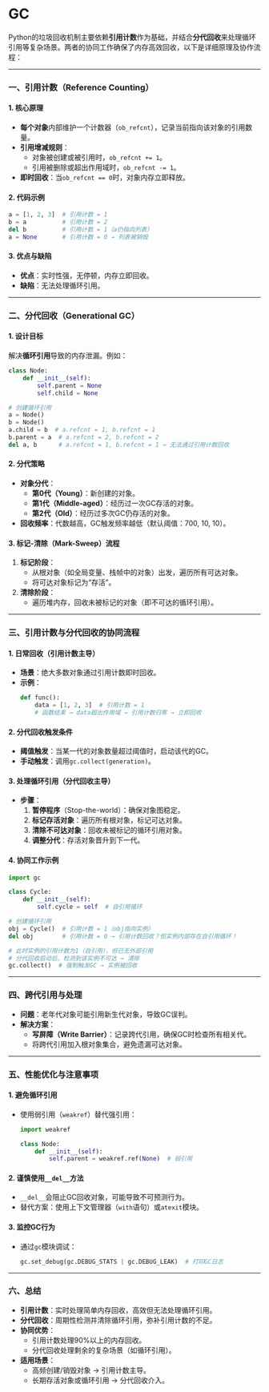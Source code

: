 # GC
Python的垃圾回收机制主要依赖**引用计数**作为基础，并结合**分代回收**来处理循环引用等复杂场景。两者的协同工作确保了内存高效回收，以下是详细原理及协作流程：

---

### **一、引用计数（Reference Counting）**
#### **1. 核心原理**
- **每个对象**内部维护一个计数器（`ob_refcnt`），记录当前指向该对象的引用数量。
- **引用增减规则**：
  - 对象被创建或被引用时，`ob_refcnt += 1`。
  - 引用被删除或超出作用域时，`ob_refcnt -= 1`。
- **即时回收**：当`ob_refcnt == 0`时，对象内存立即释放。

#### **2. 代码示例**
```python
a = [1, 2, 3]  # 引用计数 = 1
b = a          # 引用计数 = 2
del b          # 引用计数 = 1（a仍指向列表）
a = None       # 引用计数 = 0 → 列表被销毁
```

#### **3. 优点与缺陷**
- **优点**：实时性强，无停顿，内存立即回收。
- **缺陷**：无法处理循环引用。

---

### **二、分代回收（Generational GC）**
#### **1. 设计目标**
解决**循环引用**导致的内存泄漏。例如：
```python
class Node:
    def __init__(self):
        self.parent = None
        self.child = None

# 创建循环引用
a = Node()
b = Node()
a.child = b  # a.refcnt = 1, b.refcnt = 1
b.parent = a  # a.refcnt = 2, b.refcnt = 2
del a, b      # a.refcnt = 1, b.refcnt = 1 → 无法通过引用计数回收
```

#### **2. 分代策略**
- **对象分代**：
  - **第0代（Young）**：新创建的对象。
  - **第1代（Middle-aged）**：经历过一次GC存活的对象。
  - **第2代（Old）**：经历过多次GC仍存活的对象。
- **回收频率**：代数越高，GC触发频率越低（默认阈值：700, 10, 10）。

#### **3. 标记-清除（Mark-Sweep）流程**
1. **标记阶段**：
   - 从根对象（如全局变量、栈帧中的对象）出发，遍历所有可达对象。
   - 将可达对象标记为“存活”。
2. **清除阶段**：
   - 遍历堆内存，回收未被标记的对象（即不可达的循环引用）。

---

### **三、引用计数与分代回收的协同流程**
#### **1. 日常回收（引用计数主导）**
- **场景**：绝大多数对象通过引用计数即时回收。
- **示例**：
  ```python
  def func():
      data = [1, 2, 3]  # 引用计数 = 1
      # 函数结束 → data超出作用域 → 引用计数归零 → 立即回收
  ```

#### **2. 分代回收触发条件**
- **阈值触发**：当某一代的对象数量超过阈值时，启动该代的GC。
- **手动触发**：调用`gc.collect(generation)`。

#### **3. 处理循环引用（分代回收主导）**
- **步骤**：
  1. **暂停程序**（Stop-the-world）：确保对象图稳定。
  2. **标记存活对象**：遍历所有根对象，标记可达对象。
  3. **清除不可达对象**：回收未被标记的循环引用对象。
  4. **调整分代**：存活对象晋升到下一代。

#### **4. 协同工作示例**
```python
import gc

class Cycle:
    def __init__(self):
        self.cycle = self  # 自引用循环

# 创建循环引用
obj = Cycle()  # 引用计数 = 1（obj指向实例）
del obj        # 引用计数 = 0 → 引用计数回收？但实例内部存在自引用循环！

# 此时实例的引用计数为1（自引用），但已无外部引用
# 分代回收启动后，检测到该实例不可达 → 清除
gc.collect()  # 强制触发GC → 实例被回收
```

---

### **四、跨代引用与处理**
- **问题**：老年代对象可能引用新生代对象，导致GC误判。
- **解决方案**：
  - **写屏障（Write Barrier）**：记录跨代引用，确保GC时检查所有相关代。
  - 将跨代引用加入根对象集合，避免遗漏可达对象。

---

### **五、性能优化与注意事项**
#### **1. 避免循环引用**
- 使用弱引用（`weakref`）替代强引用：
  ```python
  import weakref

  class Node:
      def __init__(self):
          self.parent = weakref.ref(None)  # 弱引用
  ```

#### **2. 谨慎使用`__del__`方法**
- `__del__`会阻止GC回收对象，可能导致不可预测行为。
- 替代方案：使用上下文管理器（`with`语句）或`atexit`模块。

#### **3. 监控GC行为**
- 通过`gc`模块调试：
  ```python
  gc.set_debug(gc.DEBUG_STATS | gc.DEBUG_LEAK)  # 打印GC日志
  ```

---

### **六、总结**
- **引用计数**：实时处理简单内存回收，高效但无法处理循环引用。
- **分代回收**：周期性检测并清除循环引用，弥补引用计数的不足。
- **协同优势**：
  - 引用计数处理90%以上的内存回收。
  - 分代回收处理剩余的复杂场景（如循环引用）。
- **适用场景**：
  - 高频创建/销毁对象 → 引用计数主导。
  - 长期存活对象或循环引用 → 分代回收介入。
